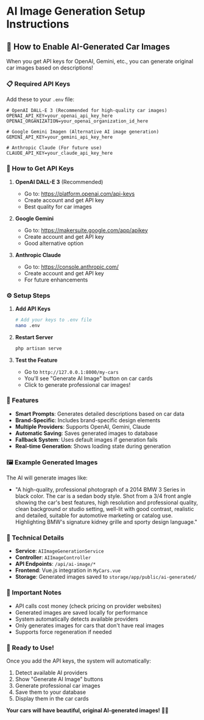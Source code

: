 # AI Image Generation Setup Instructions

## 🚀 How to Enable AI-Generated Car Images

When you get API keys for OpenAI, Gemini, etc., you can generate original car images based on descriptions!

### 📋 Required API Keys

Add these to your `.env` file:

```env
# OpenAI DALL-E 3 (Recommended for high-quality car images)
OPENAI_API_KEY=your_openai_api_key_here
OPENAI_ORGANIZATION=your_openai_organization_id_here

# Google Gemini Imagen (Alternative AI image generation)
GEMINI_API_KEY=your_gemini_api_key_here

# Anthropic Claude (For future use)
CLAUDE_API_KEY=your_claude_api_key_here
```

### 🔑 How to Get API Keys

1. **OpenAI DALL-E 3** (Recommended)
   - Go to: https://platform.openai.com/api-keys
   - Create account and get API key
   - Best quality for car images

2. **Google Gemini**
   - Go to: https://makersuite.google.com/app/apikey
   - Create account and get API key
   - Good alternative option

3. **Anthropic Claude**
   - Go to: https://console.anthropic.com/
   - Create account and get API key
   - For future enhancements

### ⚙️ Setup Steps

1. **Add API Keys**
   ```bash
   # Add your keys to .env file
   nano .env
   ```

2. **Restart Server**
   ```bash
   php artisan serve
   ```

3. **Test the Feature**
   - Go to `http://127.0.0.1:8000/my-cars`
   - You'll see "Generate AI Image" button on car cards
   - Click to generate professional car images!

### 🎯 Features

- **Smart Prompts**: Generates detailed descriptions based on car data
- **Brand-Specific**: Includes brand-specific design elements
- **Multiple Providers**: Supports OpenAI, Gemini, Claude
- **Automatic Saving**: Saves generated images to database
- **Fallback System**: Uses default images if generation fails
- **Real-time Generation**: Shows loading state during generation

### 🖼️ Example Generated Images

The AI will generate images like:
- "A high-quality, professional photograph of a 2014 BMW 3 Series in black color. The car is a sedan body style. Shot from a 3/4 front angle showing the car's best features, high resolution and professional quality, clean background or studio setting, well-lit with good contrast, realistic and detailed, suitable for automotive marketing or catalog use. Highlighting BMW's signature kidney grille and sporty design language."

### 🔧 Technical Details

- **Service**: `AIImageGenerationService`
- **Controller**: `AIImageController`
- **API Endpoints**: `/api/ai-image/*`
- **Frontend**: Vue.js integration in `MyCars.vue`
- **Storage**: Generated images saved to `storage/app/public/ai-generated/`

### 🚨 Important Notes

- API calls cost money (check pricing on provider websites)
- Generated images are saved locally for performance
- System automatically detects available providers
- Only generates images for cars that don't have real images
- Supports force regeneration if needed

### 🎉 Ready to Use!

Once you add the API keys, the system will automatically:
1. Detect available AI providers
2. Show "Generate AI Image" buttons
3. Generate professional car images
4. Save them to your database
5. Display them in the car cards

**Your cars will have beautiful, original AI-generated images!** 🚗✨



